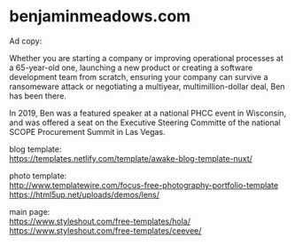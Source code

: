 # benjaminmeadows.com
 
Ad copy:

Whether you are starting a company or improving operational processes at a 65-year-old one, launching a new product or creating a software development team from scratch, ensuring your company can survive a ransomeware attack or negotiating a multiyear, multimillion-dollar deal, Ben has been there. 

In 2019, Ben was a featured speaker at a national PHCC event in Wisconsin, and was offered a seat on the Executive Steering Committe of the national SCOPE Procurement Summit in Las Vegas.

blog template:  
https://templates.netlify.com/template/awake-blog-template-nuxt/

photo template:  
http://www.templatewire.com/focus-free-photography-portfolio-template  
https://html5up.net/uploads/demos/lens/  

main page:  
https://www.styleshout.com/free-templates/hola/  
https://www.styleshout.com/free-templates/ceevee/  
  
